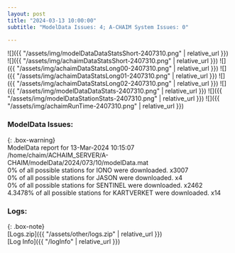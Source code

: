 ```yaml
---
layout: post
title: "2024-03-13 10:00:00"
subtitle: "ModelData Issues: 4; A-CHAIM System Issues: 0"

---
```


![]({{ "/assets/img/modelDataDataStatsShort-2407310.png" | relative_url }})
![]({{ "/assets/img/achaimDataStatsShort-2407310.png" | relative_url }})
![]({{ "/assets/img/achaimDataStatsLong00-2407310.png" | relative_url }})
![]({{ "/assets/img/achaimDataStatsLong01-2407310.png" | relative_url }})
![]({{ "/assets/img/achaimDataStatsLong02-2407310.png" | relative_url }})
![]({{ "/assets/img/modelDataDataStats-2407310.png" | relative_url }})
![]({{ "/assets/img/modelDataStationStats-2407310.png" | relative_url }})
![]({{ "/assets/img/achaimRunTime-2407310.png" | relative_url }})


### ModelData Issues:  
  
{: .box-warning}  
 ModelData report for 13-Mar-2024 10:15:07   
 /home/chaim/ACHAIM_SERVER/A-CHAIM/modelData/2024/073/10/modelData.mat   
 0% of all possible stations for IONO were downloaded. x3007   
 0% of all possible stations for JASON were downloaded. x4   
 0% of all possible stations for SENTINEL were downloaded. x2462   
 4.3478% of all possible stations for KARTVERKET were downloaded. x14   
  


### Logs:  
  
{: .box-note}  
[Logs.zip]({{ "/assets/other/logs.zip" | relative_url }})  
[Log Info]({{ "/logInfo" | relative_url }})  
